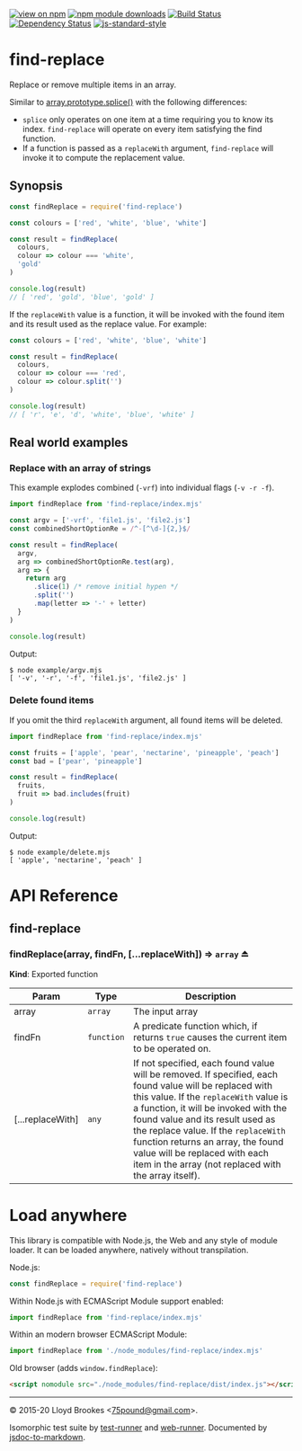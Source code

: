 [![view on npm](http://img.shields.io/npm/v/find-replace.svg)](https://www.npmjs.org/package/find-replace)
[![npm module downloads](http://img.shields.io/npm/dt/find-replace.svg)](https://www.npmjs.org/package/find-replace)
[![Build Status](https://travis-ci.org/75lb/find-replace.svg?branch=master)](https://travis-ci.org/75lb/find-replace)
[![Dependency Status](https://badgen.net/david/dep/75lb/find-replace)](https://david-dm.org/75lb/find-replace)
[![js-standard-style](https://img.shields.io/badge/code%20style-standard-brightgreen.svg)](https://github.com/feross/standard)

# find-replace

Replace or remove multiple items in an array.

Similar to [array.prototype.splice()](https://developer.mozilla.org/en-US/docs/Web/JavaScript/Reference/Global_Objects/Array/splice) with the following differences:

* `splice` only operates on one item at a time requiring you to know its index. `find-replace` will operate on every item satisfying the find function.
* If a function is passed as a `replaceWith` argument, `find-replace` will invoke it to compute the replacement value.

## Synopsis

```js
const findReplace = require('find-replace')

const colours = ['red', 'white', 'blue', 'white']

const result = findReplace(
  colours,
  colour => colour === 'white',
  'gold'
)

console.log(result)
// [ 'red', 'gold', 'blue', 'gold' ]
```

If the `replaceWith` value is a function, it will be invoked with the found item and its result used as the replace value. For example:


```js
const colours = ['red', 'white', 'blue', 'white']

const result = findReplace(
  colours,
  colour => colour === 'red',
  colour => colour.split('')
)

console.log(result)
// [ 'r', 'e', 'd', 'white', 'blue', 'white' ]
```

## Real world examples

### Replace with an array of strings

This example explodes combined (`-vrf`) into individual flags (`-v -r -f`).

```js
import findReplace from 'find-replace/index.mjs'

const argv = ['-vrf', 'file1.js', 'file2.js']
const combinedShortOptionRe = /^-[^\d-]{2,}$/

const result = findReplace(
  argv,
  arg => combinedShortOptionRe.test(arg),
  arg => {
    return arg
      .slice(1) /* remove initial hypen */
      .split('')
      .map(letter => '-' + letter)
  }
)

console.log(result)
```

Output:

```
$ node example/argv.mjs
[ '-v', '-r', '-f', 'file1.js', 'file2.js' ]
```

### Delete found items

If you omit the third `replaceWith` argument, all found items will be deleted.

```js
import findReplace from 'find-replace/index.mjs'

const fruits = ['apple', 'pear', 'nectarine', 'pineapple', 'peach']
const bad = ['pear', 'pineapple']

const result = findReplace(
  fruits,
  fruit => bad.includes(fruit)
)

console.log(result)
```

Output:

```
$ node example/delete.mjs
[ 'apple', 'nectarine', 'peach' ]
```

# API Reference

<a name="module_find-replace"></a>

## find-replace
<a name="exp_module_find-replace--findReplace"></a>

### findReplace(array, findFn, [...replaceWith]) ⇒ <code>array</code> ⏏
**Kind**: Exported function  

| Param | Type | Description |
| --- | --- | --- |
| array | <code>array</code> | The input array |
| findFn | <code>function</code> | A predicate function which, if returns `true` causes the current item to be operated on. |
| [...replaceWith] | <code>any</code> | If not specified, each found value will be removed. If specified, each found value will be replaced with this value. If the `replaceWith` value is a function, it will be invoked with the found value and its result used as the replace value. If the `replaceWith` function returns an array, the found value will be replaced with each item in the array (not replaced with the array itself). |


# Load anywhere

This library is compatible with Node.js, the Web and any style of module loader. It can be loaded anywhere, natively without transpilation.

Node.js:

```js
const findReplace = require('find-replace')
```

Within Node.js with ECMAScript Module support enabled:

```js
import findReplace from 'find-replace/index.mjs'
```

Within an modern browser ECMAScript Module:

```js
import findReplace from './node_modules/find-replace/index.mjs'
```

Old browser (adds `window.findReplace`):

```html
<script nomodule src="./node_modules/find-replace/dist/index.js"></script>
```

* * *

&copy; 2015-20 Lloyd Brookes \<75pound@gmail.com\>.

Isomorphic test suite by [test-runner](https://github.com/test-runner-js/test-runner) and [web-runner](https://github.com/test-runner-js/web-runner). Documented by [jsdoc-to-markdown](https://github.com/jsdoc2md/jsdoc-to-markdown).

